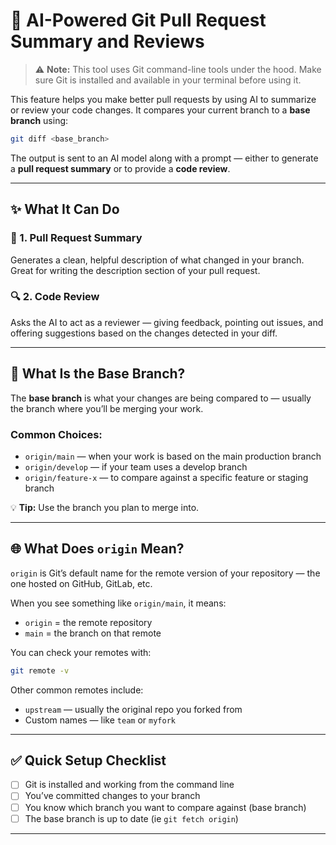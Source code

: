 # 🧠 AI-Powered Git Pull Request Summary and Reviews

> ⚠️ **Note:** This tool uses Git command-line tools under the hood. Make sure Git is installed and available in your terminal before using it.

This feature helps you make better pull requests by using AI to summarize or review your code changes. It compares your current branch to a **base branch** using:

```bash
git diff <base_branch>
```

The output is sent to an AI model along with a prompt — either to generate a **pull request summary** or to provide a **code review**.

---

## ✨ What It Can Do

### 📝 1. Pull Request Summary  
Generates a clean, helpful description of what changed in your branch. Great for writing the description section of your pull request.

### 🔍 2. Code Review  
Asks the AI to act as a reviewer — giving feedback, pointing out issues, and offering suggestions based on the changes detected in your diff.

---

## 📌 What Is the Base Branch?

The **base branch** is what your changes are being compared to — usually the branch where you’ll be merging your work.

### Common Choices:
- `origin/main` — when your work is based on the main production branch
- `origin/develop` — if your team uses a develop branch
- `origin/feature-x` — to compare against a specific feature or staging branch

💡 **Tip:** Use the branch you plan to merge into.

---

## 🌐 What Does `origin` Mean?

`origin` is Git’s default name for the remote version of your repository — the one hosted on GitHub, GitLab, etc.

When you see something like `origin/main`, it means:

- `origin` = the remote repository
- `main` = the branch on that remote

You can check your remotes with:

```bash
git remote -v
```

Other common remotes include:
- `upstream` — usually the original repo you forked from
- Custom names — like `team` or `myfork`

---

## ✅ Quick Setup Checklist

- [ ] Git is installed and working from the command line
- [ ] You’ve committed changes to your branch
- [ ] You know which branch you want to compare against (base branch)
- [ ] The base branch is up to date (ie `git fetch origin`)

---
